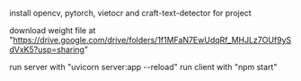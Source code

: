 install opencv, pytorch, vietocr and craft-text-detector for project


download weight file at "https://drive.google.com/drive/folders/1f1MFaN7EwUdqRf_MHJLz7OUf9ySdVxK5?usp=sharing"


run server with "uvicorn server:app --reload"
run client with "npm start"
